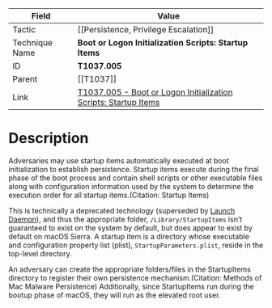 
|Field|Value|
|---|---|
|Tactic|[[Persistence,  Privilege Escalation]]|
|Technique Name|**Boot or Logon Initialization Scripts: Startup Items**|
|ID|**T1037.005**|
|Parent|[[T1037]]|
|Link|[T1037.005 - Boot or Logon Initialization Scripts: Startup Items](https://attack.mitre.org/techniques/T1037/005)|

# Description

Adversaries may use startup items automatically executed at boot initialization to establish persistence. Startup items execute during the final phase of the boot process and contain shell scripts or other executable files along with configuration information used by the system to determine the execution order for all startup items.(Citation: Startup Items)

This is technically a deprecated technology (superseded by [Launch Daemon](https://attack.mitre.org/techniques/T1543/004)), and thus the appropriate folder, <code>/Library/StartupItems</code> isn’t guaranteed to exist on the system by default, but does appear to exist by default on macOS Sierra. A startup item is a directory whose executable and configuration property list (plist), <code>StartupParameters.plist</code>, reside in the top-level directory. 

An adversary can create the appropriate folders/files in the StartupItems directory to register their own persistence mechanism.(Citation: Methods of Mac Malware Persistence) Additionally, since StartupItems run during the bootup phase of macOS, they will run as the elevated root user.